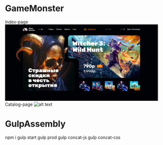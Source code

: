 # GameMonster
Index-page
![alt text](screen.png "GameMonster")
Catalog-page
![alt text](catatlog-page.png "GameMonster")
# GulpAssembly
npm i
gulp start
gulp prod
gulp concat-js
gulp concat-css